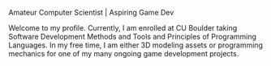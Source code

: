 Amateur Computer Scientist | Aspiring Game Dev

Welcome to my profile. Currently, I am enrolled at CU Boulder taking Software Development Methods and Tools and Principles of Programming Languages. In my free time, I am either 3D modeling assets or programming mechanics for one of my many ongoing game development projects.
